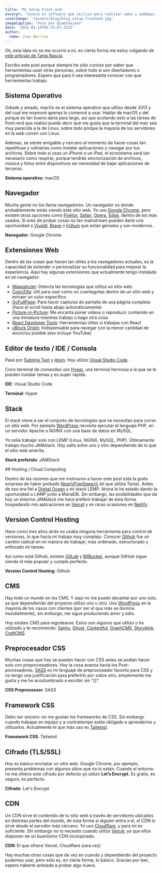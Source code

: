 ```yaml
---
title: 'Mi Setup Front-end'
excerpt: 'Conoce el software que utilizo para realizar webs y webApps.'
coverImage: '/assets/blog/blog_setup-frontend.jpg'
imageCaption: 'Foto por @iamthejean'
date: '2021-01-14T05:35:07.322Z'
author:
  name: Juan Berrios
---
```


Ok, esta idea no se me ocurrió a mi, en cierta forma me estoy colgando de [este artículo de Tania Rascia](https://www.taniarascia.com/my-front-end-web-development-setup/).

Escribo este post porque siempre he sido curioso por saber que herramientas usan otras personas, sobre todo si son diseñadores o programadores. Espero que para ti sea interesante conocer con que herramientas trabajo.

## Sistema Operativo

Odiado y amado, macOs es el sistema operativo que utilizo desde 2013 y del cual me enamoré apenas lo comencé a usar. Hablar de macOS y del porqué es tan bueno daría para largo, así que acotando esto a las tareas de front-end que realizo puedo decir que me gusta que la terminal del mac sea muy parecida a la de Linux, sobre todo porque la mayoría de los servidores en la web corren con Linux.

Ademas, se siente amigable y cercano al momento de hacer cosas tan repetitivas y rutinarias como instalar aplicaciones y navegar por tus archivos. Sobre todo si usas un iPhone o un iPad, el ecosistema será tan necesario como respirar, porque tendrás sincronización de archivos, música y fotos entre dispositivos sin necesidad de bajar aplicaciones de terceros.

**Sistema operativo**: macOS

## Navegador

Mucha gente no los llama navegadores. Un navegador es donde probablemente estás viendo este sitio web. Yo uso [Google Chrome](https://www.google.com/chrome/), pero existen otras opciones como [Firefox](https://www.mozilla.org/firefox/new/), [Safari](https://www.apple.com/safari/), [Opera](https://www.opera.com/), [Edge](https://www.microsoft.com/en-us/edge), dentro de los más usados. Si eres de probar cosas no tan mainstream puedes darle una oportunidad a [Vivaldi](https://vivaldi.com/), [Brave](https://brave.com/) o [Iridium](https://iridiumbrowser.de/) que están geniales y son modernos.

**Navegador**: Google Chrome

## Extensiones Web

Dentro de las cosas que hacen tan útiles a los navegadores actuales, es la capacidad de extender o personalizar su funcionalidad para mejorar la experiencia. Aquí hay algunas extensiones que actualmente tengo instalado en mi navegador:

- [Wappalyzer](https://chrome.google.com/webstore/detail/wappalyzer/gppongmhjkpfnbhagpmjfkannfbllamg): Detecta las tecnologías que utiliza un sitio web.
- [ColorZilla](https://chrome.google.com/webstore/detail/colorzilla/bhlhnicpbhignbdhedgjhgdocnmhomnp): Util para usar como un cuentagotas dentro de un sitio web y extraer un color específico.
- [GoFullPage](https://chrome.google.com/webstore/detail/gofullpage-full-page-scre/fdpohaocaechififmbbbbbknoalclacl): Para hacer capturas de pantalla de una página completa (hace el scroll hasta abajo automáticamente)
- [Picture-in-Picture](https://chrome.google.com/webstore/detail/picture-in-picture-extens/hkgfoiooedgoejojocmhlaklaeopbecg): Me encanta poner videos o reproducir contenido en una miniatura mientras trabajo o hago otra cosa.
- [React Developer Tools](https://chrome.google.com/webstore/detail/react-developer-tools/fmkadmapgofadopljbjfkapdkoienihi): Herramientas útiles si trabajas con React
- [uBlock Origin](https://chrome.google.com/webstore/detail/ublock-origin/cjpalhdlnbpafiamejdnhcphjbkeiagm): Indispensable para navegar con la menor cantidad de anuncios posible (eso incluye YouTube)

## Editor de texto / IDE / Consola

Pasé por [Sublime Text](https://www.sublimetext.com/) y [Atom](https://atom.io/). Hoy utilizo [Visual Studio Code](https://code.visualstudio.com/).

Cono terminal de comandos uso [Hyper](https://hyper.is/), una terminal hermosa a la que se le pueden instalar temas y es super rápida.

**IDE**: Visual Studio Code

**Terminal**: Hyper

## Stack

El stack viene a ser el conjunto de tecnologías que se necesitan para correr un sitio web. Por ejemplo [WordPress](http://wordpress.org/) necesita ejecutar el lenguaje PHP, en un servidor Apache o NGINX con una base de datos en MySQL.

Yo solía trabajar solo con LEMP (Linux, NGINX, MySQL, PHP). Últimamente trabajo mucho JAMstack. Hoy salto entre uno y otro dependiendo de lo que el sitio web amerita.

**Stack preferido**: JAMStack

## Hosting / Cloud Computing

Dentro de las razones que me motivaron a hacer este post está la grata sorpresa de haber probado [NearlyFreeSpeech](https://www.nearlyfreespeech.net/) (el que utiliza Tania). Antes de eso era fiel a [Digital Ocean](http://digitalocean.com/) y mi stack LEMP. Ahora le he estado dando la oportunidad a LAMP junto a MariaDB. Sin embargo, las posibilidades que da hoy un entorno JAMstack me hace preferir trabajar de esta forma hospedando mis aplicaciones en [Vercel](https://vercel.com/) y en raras ocasiones en [Netlify](http://netlify.com/).

## Version Control Hosting

Hace como tres años atrás no usaba ninguna herramienta para control de versiones, lo que hacía mi trabajo muy complejo. Conocer [Github](https://github.com/) fue un cambio radical en mi manera de trabajar; mas ordenado, estructurado y enfocado en tareas.

Así como está Github, existen [GitLab](https://gitlab.com/) y [BitBucket](https://bitbucket.org/), aunque GitHub sigue siendo el más popular y cumple perfecto.

**Version Control Hosting**: Github

## CMS

Hay todo un mundo en los CMS. Y aquí no me puedo decantar por uno solo, ya que dependiendo del proyecto utilizo uno u otro. Uso [WordPress](https://wordpress.org/) en la mayoría de los casos con clientes (por ser el que más se domina mundialmente), sin embargo, me sigue produciendo amor y odio.

Hoy existen CMS para regodearse. Estos son algunos que utilizo o he utilizado y te recomiendo: [Sanity](http://sanity.io/), [Ghost](https://ghost.org/), [Contentful](https://www.contentful.com/), [GraphCMS](https://graphcms.com/), [Storyblok](https://www.storyblok.com/), [CraftCMS](https://craftcms.com/).

## Preprocesador CSS

Muchas cosas que hoy se pueden hacer con CSS antes se podían hacer solo con preprocesadores. Hoy la cosa avanza hacia los Post-procesadores. [SASS](https://sass-lang.com/) es mi lenguaje de preprocesador favorito para CSS y no tengo una justificación para preferirlo por sobre otro, simplemente me gusta y me he acostumbrado a escribir sin “{}”.

**CSS Preprocessor**: SASS

## Framework CSS

Debo ser sincero: no me gustan los frameworks de CSS. Sin embargo cuando trabajas en equipo y a contratiempo estás obligado a aprenderlos y utilizarlos. Actualmente el que más uso es [Tailwind](https://tailwindcss.com/).

**Framework CSS**: Tailwind

## Cifrado (TLS/SSL)

Hoy es básico encriptar un sitio web. Google Chrome, por ejemplo, presenta problemas con algunos sitios que no lo están. Cuando el entorno no me ofrece este cifrado por defecto yo utilizo **Let’s Encrypt**. Es gratis, es seguro, es perfecto.

**Cifrado**: Let's Encrypt

## CDN

Un CDN sirve el contenido de tu sitio web a través de servidores ubicados en distintas partes del mundo, de esta forma si alguien entra a el, el CDN lo sirve desde el servidor más cercano. Yo uso [Cloudflare](https://www.cloudflare.com/es-es/), y para mi es suficiente. Sin embargo no lo necesito cuando utilizo [Vercel](http://vercel.com/), ya que ellos disponen de un buenisimo CDN incorporado.

**CDN**: El que ofrece Vercel, Cloudflare (rara vez)

Hay muchas otras cosas que de vez en cuando y dependiendo del proyecto podemos usar, pero esto es, en cierta forma, lo básico. Gracias por leer, espero haberte animado a probar algo nuevo.